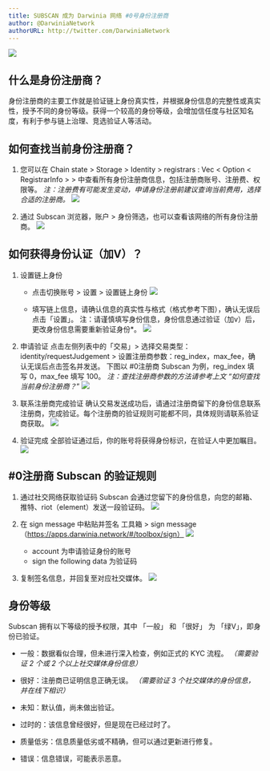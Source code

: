 ```yaml
---
title: SUBSCAN 成为 Darwinia 网络 #0号身份注册商
author: @DarwiniaNetwork
authorURL: http://twitter.com/DarwiniaNetwork
---
```


![](assets/2020-10-21-SUBSCAN-became-the-#0-registrar-of-Darwinia-Network-1.jpg)

## 什么是身份注册商？
身份注册商的主要工作就是验证链上身份真实性，并根据身份信息的完整性或真实性，授予不同的身份等级。获得一个较高的身份等级，会增加信任度与社区知名度，有利于参与链上治理、竞选验证人等活动。



## 如何查找当前身份注册商？
1. 您可以在 Chain state > Storage > Identity > registrars : Vec < Option < RegistrarInfo > > 中查看所有身份注册商信息，包括注册商账号、注册费、权限等。
   *注：注册费有可能发生变动，申请身份注册前建议查询当前费用，选择合适的注册商。*
   ![](assets/2020-10-21-SUBSCAN-became-the-#0-registrar-of-Darwinia-Network-2.png)


2. 通过 Subscan 浏览器，账户 > 身份筛选，也可以查看该网络的所有身份注册商。
![](assets/2020-10-21-SUBSCAN-became-the-#0-registrar-of-Darwinia-Network-3.png)



## 如何获得身份认证（加V）？
1. 设置链上身份
   * 点击切换账号 > 设置 > 设置链上身份
     ![](assets/2020-10-21-SUBSCAN-became-the-#0-registrar-of-Darwinia-Network-4.png)

   * 填写链上信息，请确认信息的真实性与格式（格式参考下图），确认无误后点击「设置」。
     注：请谨慎填写身份信息，身份信息通过验证（加v）后，更改身份信息需要重新验证身份*。
     ![](assets/2020-10-21-SUBSCAN-became-the-#0-registrar-of-Darwinia-Network-5.png)


2. 申请验证
   点击左侧列表中的「交易」> 选择交易类型：identity/requestJudgement > 设置注册商参数：reg_index，max_fee，确认无误后点击签名并发送。
   下图以 #0注册商 Subscan 为例，reg_index 填写 0，max_fee 填写 100。
   *注：查找注册商参数的方法请参考上文 “如何查找当前身份注册商？*”
   ![](assets/2020-10-21-SUBSCAN-became-the-#0-registrar-of-Darwinia-Network-6.png)


3. 联系注册商完成验证
   确认交易发送成功后，请通过注册商留下的身份信息联系注册商，完成验证。每个注册商的验证规则可能都不同，具体规则请联系验证商获取。
   ![](assets/2020-10-21-SUBSCAN-became-the-#0-registrar-of-Darwinia-Network-7.png)


4. 验证完成
   全部验证通过后，你的账号将获得身份标识，在验证人中更加瞩目。
   ![](assets/2020-10-21-SUBSCAN-became-the-#0-registrar-of-Darwinia-Network-8.png)



## #0注册商 Subscan 的验证规则
1. 通过社交网络获取验证码
   Subscan 会通过您留下的身份信息，向您的邮箱、推特、riot（element）发送一段验证码。
   ![](assets/2020-10-21-SUBSCAN-became-the-#0-registrar-of-Darwinia-Network-9.png)


2. 在 sign message 中粘贴并签名
   工具箱 > sign message（https://apps.darwinia.network/#/toolbox/sign）
   ![](assets/2020-10-21-SUBSCAN-became-the-#0-registrar-of-Darwinia-Network-10.png)
    * account 为申请验证身份的账号
	* sign the following data 为验证码


3. 复制签名信息，并回复至对应社交媒体。
   ![](assets/2020-10-21-SUBSCAN-became-the-#0-registrar-of-Darwinia-Network-11.png)



## 身份等级
Subscan 拥有以下等级的授予权限，其中 「一般」 和 「很好」 为 「绿V」，即身份已验证。
* 一般：数据看似合理，但未进行深入检查，例如正式的 KYC 流程。
  *（需要验证 2 个或 2 个以上社交媒体身份信息）*

* 很好：注册商已证明信息正确无误。
  *（需要验证 3 个社交媒体的身份信息，并在线下相识）*

* 未知：默认值，尚未做出验证。
  
* 过时的：该信息曾经很好，但是现在已经过时了。
  
* 质量低劣：信息质量低劣或不精确，但可以通过更新进行修复。
  
* 错误：信息错误，可能表示恶意。


   